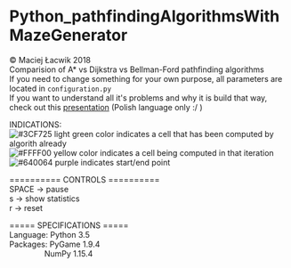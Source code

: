 # Python_pathfindingAlgorithmsWithMazeGenerator
© Maciej Łacwik 2018 <br />
Comparision of A* vs Dijkstra vs Bellman-Ford pathfinding algorithms <br />
If you need to change something for your own purpose, all parameters are located in `configuration.py` <br />
If you want to understand all it's problems and why it is build that way, check out this [presentation](./presentation.pdf) (Polish language only :/ )

INDICATIONS: <br />
![#3CF725](https://placehold.it/15/3CF725/000000?text=+) light green color indicates a cell that has been computed by algorith already <br />
![#FFFF00](https://placehold.it/15/FFFF00/000000?text=+) yellow color indicates a cell being computed in that iteration <br />
![#640064](https://placehold.it/15/640064/000000?text=+) purple indicates start/end point <br />

========== CONTROLS ========== <br />
SPACE -> pause <br />
s	    -> show statistics <br />
r	    ->	reset <br />

===== SPECIFICATIONS ===== <br />
Language: Python 3.5 <br />
Packages: PyGame 1.9.4 <br />
&nbsp; &nbsp; &nbsp; &nbsp; &nbsp; &nbsp; &nbsp; &nbsp; NumPy 1.15.4 <br />
